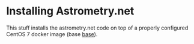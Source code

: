 # Installing Astrometry.net
This stuff installs the astrometry.net code on top of a properly configured CentOS 7 docker image (base [base](../base)).
